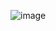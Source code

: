 ![image](https://github.com/Alphasxd/alphasxd.github.io/assets/35394235/031e6fd3-51a9-4a06-88d9-78646c278fa1)

